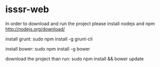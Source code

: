 # isssr-web

In order to download and run the project please install nodejs and npm
http://nodejs.org/download/

install grunt:
sudo npm install -g grunt-cli

install bower:
sudo npm install -g bower

download the project
than run:
sudo npm install && bower update
